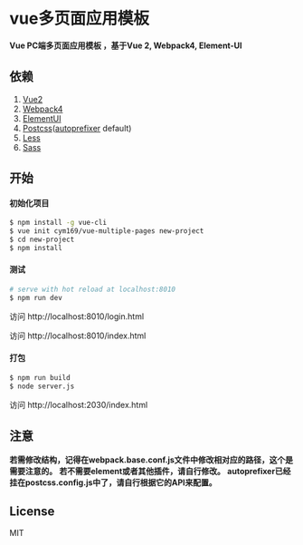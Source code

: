 # vue多页面应用模板

**Vue PC端多页面应用模板 ，基于Vue 2, Webpack4, Element-UI**

## 依赖

1. [Vue2](https://github.com/vuejs/vue)
2. [Webpack4](https://github.com/webpack/webpack)
3. [ElementUI](https://github.com/ElemeFE/element)
4. [Postcss](https://github.com/postcss/postcss)([autoprefixer](https://github.com/postcss/autoprefixer) default)
5. [Less](http://lesscss.org/)
6. [Sass](https://github.com/webpack-contrib/sass-loader)

## 开始

#### 初始化项目

``` bash
$ npm install -g vue-cli
$ vue init cym169/vue-multiple-pages new-project
$ cd new-project
$ npm install
```

#### 测试

```bash
# serve with hot reload at localhost:8010
$ npm run dev
```

访问 http://localhost:8010/login.html

访问 http://localhost:8010/index.html

#### 打包

```bash
$ npm run build
$ node server.js
```

访问 http://localhost:2030/index.html

## 注意

**若需修改结构，记得在webpack.base.conf.js文件中修改相对应的路径，这个是需要注意的。**
**若不需要element或者其他插件，请自行修改。**
**autoprefixer已经挂在postcss.config.js中了，请自行根据它的API来配置。**
## License

MIT
